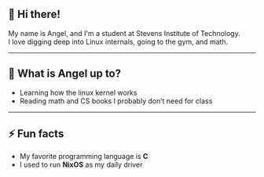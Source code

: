 ## 👋 Hi there!

My name is Angel, and I'm a student at Stevens Institute of Technology.  
I love digging deep into Linux internals, going to the gym, and math.

---

## 🤔 What is Angel up to?

- Learning how the linux kernel works
- Reading math and CS books I probably don’t need for class

---

## ⚡ Fun facts

- My favorite programming language is **C**
- I used to run **NixOS** as my daily driver

<!--
**atodoro1/atodoro1** is a ✨ _special_ ✨ repository because its `README.md` (this file) appears on your GitHub profile.

Here are some ideas to get you started:

- 🔭 I’m currently working on ...
- 🌱 I’m currently learning ...
- 👯 I’m looking to collaborate on ...
- 🤔 I’m looking for help with ...
- 💬 Ask me about ...
- 📫 How to reach me: ...
- 😄 Pronouns: ...
- ⚡ Fun fact: ...
-->
